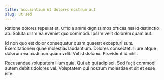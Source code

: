```yaml
---
title: accusantium ut dolores nostrum aut
slug: ut sed
---
```


Ratione dolores repellat et. Officia animi dignissimos officiis nisi id distinctio ab. Soluta ullam ea eveniet quo commodi. Ipsam velit dolorem quam aut.

Id non quo est dolor consequatur quam quaerat excepturi sunt. Exercitationem quae molestias laudantium. Dolores consectetur iure atque dolorum ea modi numquam velit. Vel id dolores. Provident id nihil.

Recusandae voluptatem illum quia. Qui ab qui adipisci. Sed fugit commodi autem debitis dolores vel. Voluptatem qui nostrum molestiae et sit et esse iste.
